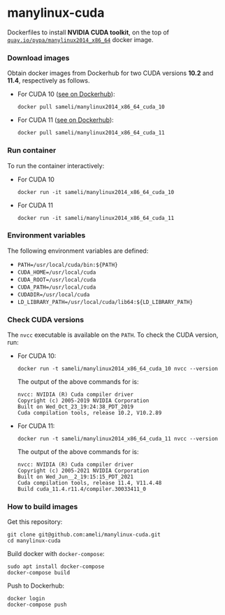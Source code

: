 # manylinux-cuda

Dockerfiles to install **NVIDIA CUDA toolkit**, on the top of [`quay.io/pypa/manylinux2014_x86_64`](https://github.com/pypa/manylinux) docker image.

### Download images

Obtain docker images from Dockerhub for two CUDA versions **10.2** and **11.4**, respectively as follows.

* For CUDA 10 ([see on Dockerhub](https://hub.docker.com/repository/docker/sameli/manylinux2014_x86_64_cuda_10)):

      docker pull sameli/manylinux2014_x86_64_cuda_10

* For CUDA 11 ([see on Dockerhub](https://hub.docker.com/repository/docker/sameli/manylinux2014_x86_64_cuda_11)):

      docker pull sameli/manylinux2014_x86_64_cuda_11

### Run container

To run the container interactively:

* For CUDA 10

      docker run -it sameli/manylinux2014_x86_64_cuda_10

* For CUDA 11

      docker run -it sameli/manylinux2014_x86_64_cuda_11

### Environment variables

The following environment variables are defined:

* `PATH=/usr/local/cuda/bin:${PATH}`
* `CUDA_HOME=/usr/local/cuda`
* `CUDA_ROOT=/usr/local/cuda`
* `CUDA_PATH=/usr/local/cuda`
* `CUDADIR=/usr/local/cuda`
* `LD_LIBRARY_PATH=/usr/local/cuda/lib64:${LD_LIBRARY_PATH}`

### Check CUDA versions

The `nvcc` executable is available on the `PATH`. To check the CUDA version, run:

* For CUDA 10:

      docker run -t sameli/manylinux2014_x86_64_cuda_10 nvcc --version

  The output of the above commands for is:

      nvcc: NVIDIA (R) Cuda compiler driver
      Copyright (c) 2005-2019 NVIDIA Corporation
      Built on Wed_Oct_23_19:24:38_PDT_2019
      Cuda compilation tools, release 10.2, V10.2.89
    
* For CUDA 11:

      docker run -t sameli/manylinux2014_x86_64_cuda_11 nvcc --version
    
  The output of the above commands for is:

      nvcc: NVIDIA (R) Cuda compiler driver
      Copyright (c) 2005-2021 NVIDIA Corporation
      Built on Wed_Jun__2_19:15:15_PDT_2021
      Cuda compilation tools, release 11.4, V11.4.48
      Build cuda_11.4.r11.4/compiler.30033411_0

### How to build images

Get this repository:

    git clone git@github.com:ameli/manylinux-cuda.git
    cd manylinux-cuda

Build docker with `docker-compose`:

    sudo apt install docker-compose
    docker-compose build

Push to Dockerhub:

    docker login
    docker-compose push
